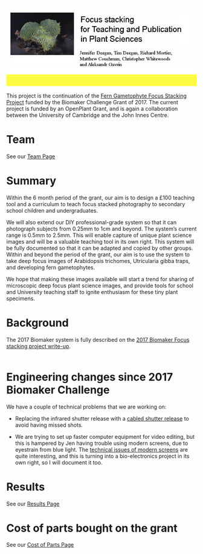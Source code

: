 
<img src="images/banner.jpg" alt="image"/>

This project is the continuation of the <a href="https://github.com/BioMakers/23_Focus-stacking-system-for-gametophyte-ferns/blob/master/README.md">Fern Gametophyte Focus Stacking Project</a> funded by the Biomaker Challenge Grant of 2017.
The current project is funded by an OpenPlant Grant, and is again a collaboration between the University of Cambridge and the John Innes Centre. 

# Team

See our <a href="Team.md"> Team Page</a>



# Summary

Within the 6 month period of the grant, our aim is to design a £100 teaching tool and a curriculum to teach focus stacked photography to secondary school children and undergraduates. <br>

We will also extend our DIY professional-grade system so that it can photograph subjects from 0.25mm to 1cm and beyond. The system’s current range is 0.5mm to 2.5mm. This will enable capture of unique plant science images and will be a valuable teaching tool in its own right. This system will be fully documented so that it can be adapted and copied by other groups. 
Within and beyond the period of the grant, our aim is to use the system to take deep focus images of Arabidopsis trichomes, Utricularia gibba traps, and developing fern gametophytes. <br>

We hope that making these images available will start a trend for sharing of microscopic deep focus plant science images, and provide tools for school and University teaching staff to ignite enthusiasm for these tiny plant specimens. 

# Background

The 2017 Biomaker system is fully described on the <a href="https://github.com/BioMakers/23_Focus-stacking-system-for-gametophyte-ferns/blob/master/README.md">2017 Biomaker Focus stacking project write-up</a>.<br><br>

# Engineering changes since 2017 Biomaker Challenge

We have a couple of technical problems that we are working on:

- Replacing the infrared shutter release with a <a href="Engineering.md"> cabled shutter release</a> to avoid having missed shots.

- We are trying to set up faster computer equipment for video editing, but this is hampered by Jen having trouble using modern screens, due to eyestrain from blue light. The <a href="screens.md">technical issues of modern screens</a> are quite interesting, and this is turning into a bio-electronics project in its own right, so I will document it too. 

# Results

See our <a href="Results.md"> Results Page</a>

# Cost of parts bought on the grant

See our <a href="CostOfParts.md"> Cost of Parts Page</a>





